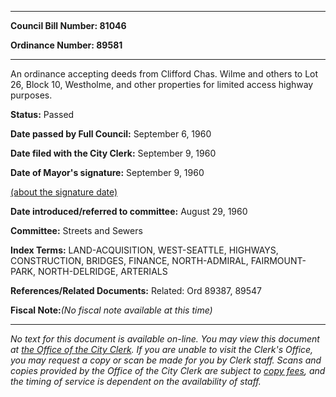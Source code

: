 

********

**Council Bill Number: 81046**
   
**Ordinance Number: 89581**
********

 An ordinance accepting deeds from Clifford Chas. Wilme and others to Lot 26, Block 10, Westholme, and other properties for limited access highway purposes.

**Status:** Passed
   
**Date passed by Full Council:** September 6, 1960
   
**Date filed with the City Clerk:** September 9, 1960
   
**Date of Mayor's signature:** September 9, 1960
   
[(about the signature date)](/~public/approvaldate.htm)
   
   
   
**Date introduced/referred to committee:** August 29, 1960
   
**Committee:** Streets and Sewers
   
   
**Index Terms:** LAND-ACQUISITION, WEST-SEATTLE, HIGHWAYS, CONSTRUCTION, BRIDGES, FINANCE, NORTH-ADMIRAL, FAIRMOUNT-PARK, NORTH-DELRIDGE, ARTERIALS

**References/Related Documents:** Related: Ord 89387, 89547

**Fiscal Note:**_(No fiscal note available at this time)_
********

_No text for this document is available on-line. You may view this document at [the Office of the City Clerk](http://www.seattle.gov/leg/clerk/contactUs.htm). If you are unable to visit the Clerk's Office, you may request a copy or scan be made for you by Clerk staff. Scans and copies provided by the Office of the City Clerk are subject to [copy fees](http://clerk.seattle.gov/~public/clerkfees.htm), and the timing of service is dependent on the availability of staff._

